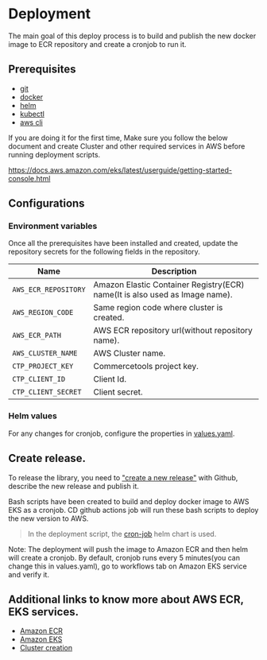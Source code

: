 # Deployment

The main goal of this deploy process is to build and publish the new docker image to ECR repository and create a cronjob to run it.

## Prerequisites

- [git](https://git-scm.com/book/en/v2/Getting-Started-Installing-Git)
- [docker](https://docs.docker.com/get-docker/)
- [helm](https://helm.sh/docs/intro/install/)
- [kubectl](https://docs.aws.amazon.com/eks/latest/userguide/install-kubectl.html)
- [aws cli](https://docs.aws.amazon.com/cli/latest/userguide/getting-started-install.html)

If you are doing it for the first time, Make sure you follow the below document and create Cluster and other required services in AWS before running deployment scripts.

https://docs.aws.amazon.com/eks/latest/userguide/getting-started-console.html

## Configurations

### Environment variables

Once all the prerequisites have been installed and created, update the repository secrets for the following fields in the repository.

| Name                 | Description                                                                 |
| -------------------- | --------------------------------------------------------------------------- |
| `AWS_ECR_REPOSITORY` | Amazon Elastic Container Registry(ECR) name(It is also used as Image name). |
| `AWS_REGION_CODE`    | Same region code where cluster is created.                                  |
| `AWS_ECR_PATH`       | AWS ECR repository url(without repository name).                            |
| `AWS_CLUSTER_NAME`   | AWS Cluster name.                                                           |
| `CTP_PROJECT_KEY`    | Commercetools project key.                                                  |
| `CTP_CLIENT_ID`      | Client Id.                                                                  |
| `CTP_CLIENT_SECRET`  | Client secret.                                                              |

### Helm values

For any changes for cronjob, configure the properties in [values.yaml](./values.yaml).

## Create release.

To release the library, you need to ["create a new release"](https://github.com/commercetools/commercetools-subscriptions/releases/new) with Github,
describe the new release and publish it.

Bash scripts have been created to build and deploy docker image to AWS EKS as a cronjob. CD github actions job will run these bash scripts to deploy the new version to AWS.

> In the deployment script, the [cron-job](https://github.com/commercetools/k8s-charts/tree/master/charts/cronjob) helm chart is used.

Note: The deployment will push the image to Amazon ECR and then helm will create a cronjob.
By default, cronjob runs every 5 minutes(you can change this in values.yaml), go to workflows tab on Amazon EKS service and verify it.

## Additional links to know more about AWS ECR, EKS services.

- [Amazon ECR](https://docs.aws.amazon.com/AmazonECR/latest/userguide/what-is-ecr.html)
- [Amazon EKS](https://docs.aws.amazon.com/eks/latest/userguide/what-is-eks.html)
- [Cluster creation](https://docs.aws.amazon.com/eks/latest/userguide/create-cluster.html)

